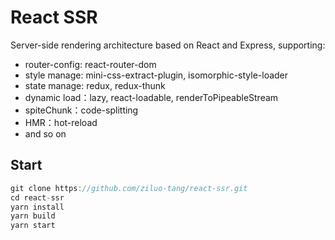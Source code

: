 # React SSR

Server-side rendering architecture based on React and Express, supporting:

- router-config: react-router-dom
- style manage: mini-css-extract-plugin, isomorphic-style-loader
- state manage: redux, redux-thunk
- dynamic load：lazy, react-loadable, renderToPipeableStream
- spiteChunk：code-splitting
- HMR：hot-reload
- and so on

## Start

```ts
git clone https://github.com/ziluo-tang/react-ssr.git
cd react-ssr
yarn install
yarn build
yarn start
```
